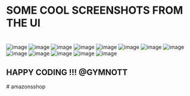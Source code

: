 # SOME COOL SCREENSHOTS FROM THE UI
#
![image](public/shop1.jpg)
![image](public/shop2.jpg)
![image](public/shop3.jpg)
![image](public/shop4.jpg)
![image](public/shop5.jpg)
![image](public/shop6.jpg)
![image](public/shop7.jpg)
![image](public/shop8.jpg)
![image](public/shop9.jpg)
![image](public/shop10.jpg)
![image](public/shop11.jpg)
![image](public/shop12.jpg)
![image](public/shop13.jpg)

## HAPPY CODING !!! @GYMNOTT
#   a m a z o n s s h o p 
 
 